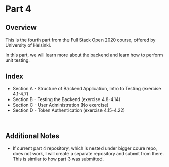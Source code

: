 # Part 4

## Overview
This is the fourth part from the Full Stack Open 2020 course, offered by University of Helsinki.

In this part, we will learn more about the backend and learn how to perform unit testing.
<br/>

## Index
* Section A - Structure of Backend Application, Intro to Testing (exercise 4.1-4.7)
* Section B - Testing the Backend (exercise 4.8-4.14)
* Section C - User Administration (No exercise)
* Section D - Token Authentication (exercise 4.15-4.22)
<br/>


## Additional Notes
* If current part 4 repository, which is nested under bigger coure repo, does not work, I will create a separate repository and submit from there. This is similar to how part 3 was submitted.